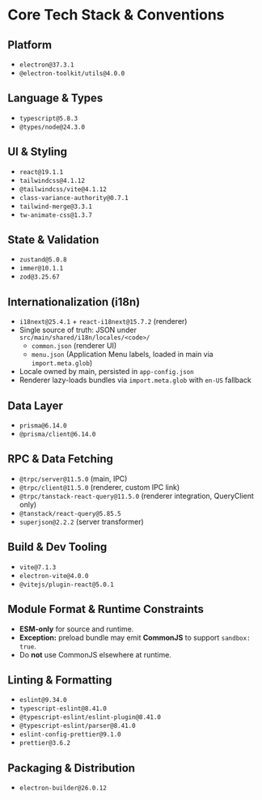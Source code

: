 # Core Tech Stack & Conventions

## Platform

- `electron@37.3.1`
- `@electron-toolkit/utils@4.0.0`

## Language & Types

- `typescript@5.8.3`
- `@types/node@24.3.0`

## UI & Styling

- `react@19.1.1`
- `tailwindcss@4.1.12`
- `@tailwindcss/vite@4.1.12`
- `class-variance-authority@0.7.1`
- `tailwind-merge@3.3.1`
- `tw-animate-css@1.3.7`

## State & Validation

- `zustand@5.0.8`
- `immer@10.1.1`
- `zod@3.25.67`

## Internationalization (i18n)

- `i18next@25.4.1` + `react-i18next@15.7.2` (renderer)
- Single source of truth: JSON under `src/main/shared/i18n/locales/<code>/`
  - `common.json` (renderer UI)
  - `menu.json` (Application Menu labels, loaded in main via `import.meta.glob`)
- Locale owned by main, persisted in `app-config.json`
- Renderer lazy-loads bundles via `import.meta.glob` with `en-US` fallback

## Data Layer

- `prisma@6.14.0`
- `@prisma/client@6.14.0`

## RPC & Data Fetching

- `@trpc/server@11.5.0` (main, IPC)
- `@trpc/client@11.5.0` (renderer, custom IPC link)
- `@trpc/tanstack-react-query@11.5.0` (renderer integration, QueryClient only)
- `@tanstack/react-query@5.85.5`
- `superjson@2.2.2` (server transformer)

## Build & Dev Tooling

- `vite@7.1.3`
- `electron-vite@4.0.0`
- `@vitejs/plugin-react@5.0.1`

## Module Format & Runtime Constraints

- **ESM-only** for source and runtime.
- **Exception:** preload bundle may emit **CommonJS** to support `sandbox: true`.
- Do **not** use CommonJS elsewhere at runtime.

## Linting & Formatting

- `eslint@9.34.0`
- `typescript-eslint@8.41.0`
- `@typescript-eslint/eslint-plugin@8.41.0`
- `@typescript-eslint/parser@8.41.0`
- `eslint-config-prettier@9.1.0`
- `prettier@3.6.2`

## Packaging & Distribution

- `electron-builder@26.0.12`

